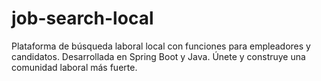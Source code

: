 # job-search-local
Plataforma de búsqueda laboral local con funciones para empleadores y candidatos. Desarrollada en Spring Boot y Java. Únete y construye una comunidad laboral más fuerte.
